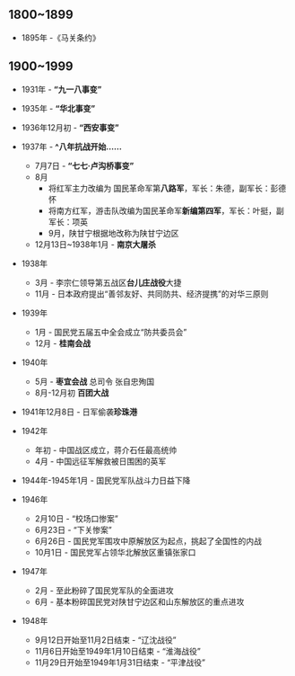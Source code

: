 ## 1800~1899

* 1895年 -《马关条约》

## 1900~1999

* 1931年 - **“九一八事变”**
* 1935年 - **“华北事变”**
* 1936年12月初 - **“西安事变”**
* 1937年 - **^八年抗战开始……**
  * 7月7日 - **“七七·卢沟桥事变”**
  * 8月
    * 将红军主力改编为 国民革命军第**八路军**，军长：朱德，副军长：彭德怀
    * 将南方红军，游击队改编为国民革命军**新编第四军**，军长：叶挺，副军长：项英
    * 9月，陕甘宁根据地改称为陕甘宁边区
  * 12月13日~1938年1月 - **南京大屠杀**
* 1938年
  * 3月 - 李宗仁领导第五战区**台儿庄战役**大捷
  * 11月 - 日本政府提出“善邻友好、共同防共、经济提携”的对华三原则
* 1939年
  * 1月 - 国民党五届五中全会成立“防共委员会”
  * 12月 - **桂南会战**
* 1940年
  * 5月 - **枣宜会战** 总司令 张自忠殉国
  * 8月-12月初 **百团大战**
* 1941年12月8日 - 日军偷袭**珍珠港**
* 1942年
  * 年初 - 中国战区成立，蒋介石任最高统帅
  * 4月 - 中国远征军解救被日围困的英军
* 1944年-1945年1月 - 国民党军队战斗力日益下降

* 1946年
  * 2月10日 - “校场口惨案”
  * 6月23日 - “下关惨案”
  * 6月26日 - 国民党军围攻中原解放区为起点，挑起了全国性的内战
  * 10月1日 - 国民党军占领华北解放区重镇张家口
* 1947年
  * 2月 - 至此粉碎了国民党军队的全面进攻
  * 6月 - 基本粉碎国民党对陕甘宁边区和山东解放区的重点进攻
* 1948年
  * 9月12日开始至11月2日结束 - “辽沈战役”
  * 11月6日开始至1949年1月10日结束 - “淮海战役”
  * 11月29日开始至1949年1月31日结束 - “平津战役”
